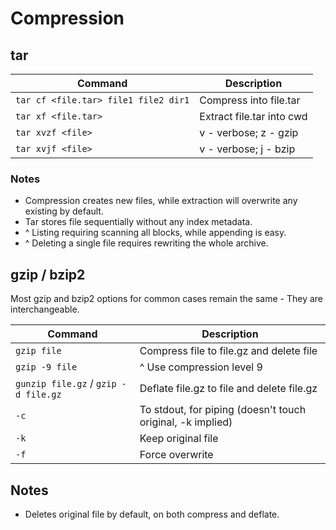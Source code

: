 # Compression

## tar

Command | Description
--- | ---
`tar cf <file.tar> file1 file2 dir1` | Compress into file.tar
`tar xf <file.tar>` | Extract file.tar into cwd
`tar xvzf <file>` | v - verbose; z - gzip
`tar xvjf <file>` | v - verbose; j - bzip

### Notes

- Compression creates new files, while extraction will overwrite any existing by default. 
- Tar stores file sequentially without any index metadata.
- ^ Listing requiring scanning all blocks, while appending is easy. 
- ^ Deleting a single file requires rewriting the whole archive.

## gzip / bzip2

Most gzip and bzip2 options for common cases remain the same - They are interchangeable. 

Command | Description
--- | ---
`gzip file` | Compress file to file.gz and delete file
`gzip -9 file` | ^ Use compression level 9
`gunzip file.gz` / `gzip -d file.gz` | Deflate file.gz to file and delete file.gz
`-c` | To stdout, for piping (doesn't touch original, -k implied)
`-k` | Keep original file
`-f` | Force overwrite

## Notes 

- Deletes original file by default, on both compress and deflate.